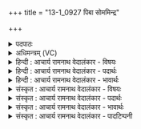 +++
title = "13-1_0927 पिबा सोममिन्द्र"

+++
<details><summary>पदपाठः</summary>

पि꣡ब꣢꣯। सो꣡म꣢꣯म्। इ꣣न्द्र। म꣡न्द꣢꣯तु। त्वा꣣। य꣢म्। ते꣣। सुषा꣢व꣡। ह꣣र्यश्व। हरि। अश्व। अ꣡द्रिः꣢꣯। अ। द्रिः꣣। सोतुः꣢। बा꣣हु꣢भ्या꣢म्। सु꣡य꣢꣯तः। सु। य꣣तः। न꣢। अ꣡र्वा꣢꣯। ९२७।
</details>

<details><summary>अधिमन्त्रम् (VC)</summary>

- इन्द्रः
- वसिष्ठो मैत्रावरुणिः
- विराडनुष्टुप्
- गान्धारः
</details>

<details><summary>हिन्दी : आचार्य रामनाथ वेदालंकार - विषयः</summary>

प्रथम ऋचा पूर्वार्चिक में ३९८ क्रमाङ्क पर सेनापति,राजा तथा जीवात्मा के पक्ष में व्याख्यात की जा चुकी है। यहाँ परमात्मा को सम्बोधन है।
</details>

<details><summary>हिन्दी : आचार्य रामनाथ वेदालंकार - पदार्थः</summary>

पदार्थान्वयभाषाः -  हे (हर्यश्व) आकर्षणशक्तियुक्त हैं व्याप्त सूर्य, चन्द्र, पृथिवी आदि लोक जिसके ऐसे (इन्द्र) परमैश्वर्यवन् परमात्मन् ! आप (सोमम्) मेरे भक्तिरस को (पिब) पान कीजिए, स्वीकार कीजिए। वह मेरा भक्तिरस (त्वा) आपको (मन्दतु) आनन्दित करे, जिस भक्तिरस को (सोतुः) रथ प्रेरक सारथि की (बाहुभ्याम्) भुजाओं से (सुयतः) सुनियन्त्रित (अर्वा न) घोड़े के समान (सुयतः) यम-नियम आदियों से सुनियन्त्रित (अद्रिः) अविनश्वर मेरे अन्तरात्मा ने (ते) आपके लिए (सुषाव) अभिषुत किया है ॥१॥ यहाँ उपमालङ्कार है ॥१॥
</details>

<details><summary>हिन्दी : आचार्य रामनाथ वेदालंकार - भावार्थः</summary>

भावार्थभाषाः -  मनुष्य का आत्मा तप और श्रद्धा के साथ वेदमन्त्रों को गा-गाकर जब परमात्मा के लिए भक्तिरस प्रवाहित करता है तब परमात्मा उसके अन्दर सद्गुणों और सत्कर्मों को प्रेरित कर उसे महान् बना देता है ॥१॥
</details>

<details><summary>संस्कृत : आचार्य रामनाथ वेदालंकार - विषयः</summary>

तत्र प्रथमा ऋक् पूर्वार्चिके ३९८ क्रमाङ्के सेनापतिपक्षे राजपक्षे जीवात्मपक्षे च व्याख्याता। अत्र परमात्मा सम्बोध्यते।
</details>

<details><summary>संस्कृत : आचार्य रामनाथ वेदालंकार - पदार्थः</summary>

पदार्थान्वयभाषाः -  हे (हर्यश्व) हरयः आकर्षणयुक्ताः अश्वाः व्याप्ताः सूर्यचन्द्रपृथिव्यादयो लोका यस्य तादृश (इन्द्र) परमैश्वर्यवन् परमात्मन् ! त्वम् (सोमम्) मदीयं भक्तिरसम् (पिब) आस्वादय, स्वीकुरु इति भावः। स सोमः मदीयः भक्तिरसः (त्वा) त्वाम् (मन्दतु) मोदयतु, (यम्) भक्तिरसम् (सोतुः) रथप्रेरकस्य सारथेः (बाहुभ्याम्) भुजाभ्याम् (सुयतः) सुनियन्त्रितः (अर्वा न) अश्वः इव (सुयतः) यमनियमादिभिः सुनियन्त्रितः (अद्रिः) अविनश्वरः मदीयः अन्तरात्मा। [न दीर्यते विनश्यतीति अद्रिः।] (ते) तुभ्यम् (सुषाव) अभिषुतवान् अस्ति ॥१॥२ अत्रोपमालङ्कारः ॥१॥
</details>

<details><summary>संस्कृत : आचार्य रामनाथ वेदालंकार - भावार्थः</summary>

भावार्थभाषाः -  मनुष्यस्यात्मा तपसा श्रद्धया च सह वेदमन्त्रान् गायं गायं यदा परमात्मने भक्तिरसं प्रवाहयति तदा परमात्मा तस्मिन् सद्गुणान् सत्कर्माणि च सम्प्रेर्य तं महान्तं करोति ॥१॥
</details>

<details><summary>संस्कृत : आचार्य रामनाथ वेदालंकार - पादटिप्पनी</summary>

टिप्पणी:   १. ऋ० ७।२२।१, अथ० २०।११७।१, साम० ३९८। २. ऋग्भाष्ये दयानन्दर्षिणा ‘इन्द्र’ शब्देन रोगनिवारको वैद्यः ‘सोम’ शब्देन च महोषधिरसो गृहीतः।
</details>